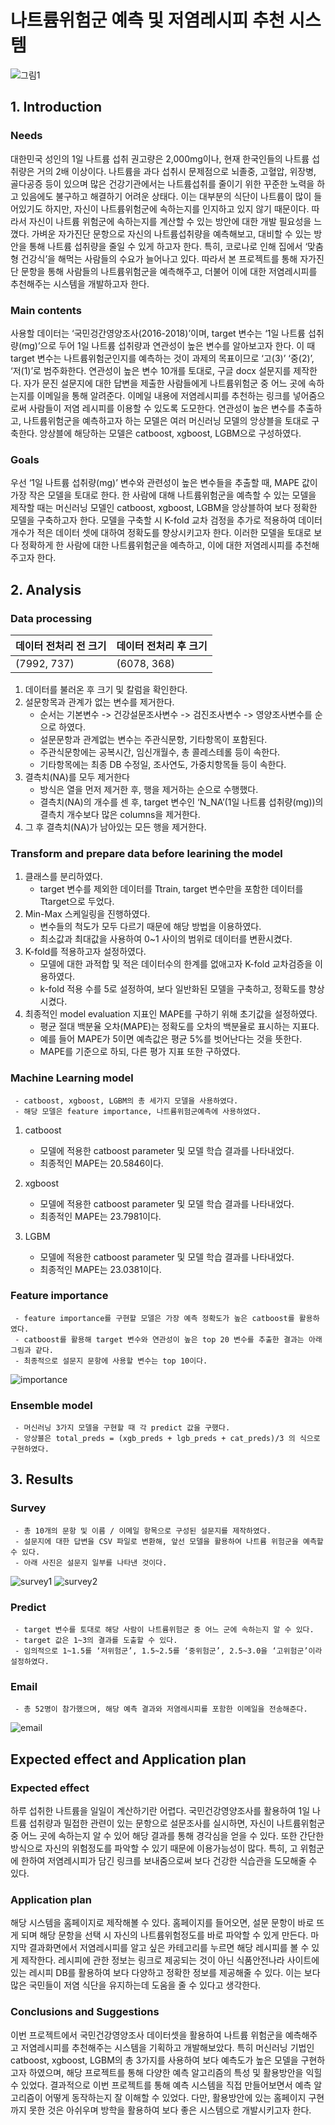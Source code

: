 # 나트륨위험군 예측 및 저염레시피 추천 시스템
![그림1](https://user-images.githubusercontent.com/60904652/102586544-afa44e00-414d-11eb-94ad-9cb354ab0370.png)
## 1. Introduction
### Needs
  대한민국 성인의 1일 나트륨 섭취 권고량은 2,000mg이나, 현재 한국인들의 나트륨 섭취량은 거의 2배 이상이다. 나트륨을 과다 섭취시 문제점으로 뇌졸중, 고혈압, 위장병, 골다공증 등이 있으며 많은 건강기관에서는 나트륨섭취를 줄이기 위한 꾸준한 노력을 하고 있음에도 불구하고 해결하기 어려운 상태다. 이는 대부분의 식단이 나트륨이 많이 들어있기도 하지만, 자신이 나트륨위험군에 속하는지를 인지하고 있지 않기 때문이다. 따라서 자신이 나트륨 위험군에 속하는지를 계산할 수 있는 방안에 대한 개발 필요성을 느꼈다. 가벼운 자가진단 문항으로 자신의 나트륨섭취량을 예측해보고, 대비할 수 있는 방안을 통해 나트륨 섭취량을 줄일 수 있게 하고자 한다. 특히, 코로나로 인해 집에서 ‘맞춤형 건강식’을 해먹는 사람들의 수요가 늘어나고 있다. 따라서 본 프로젝트를 통해 자가진단 문항을 통해 사람들의 나트륨위험군을 예측해주고, 더불어 이에 대한 저염레시피를 추천해주는 시스템을 개발하고자 한다.
  
### Main contents
  사용할 데이터는 ‘국민겅간영양조사(2016-2018)’이며, target 변수는 ‘1일 나트륨 섭취량(mg)’으로 두어 1일 나트륨 섭취량과 연관성이 높은 변수를 알아보고자 한다. 이 때 target 변수는 나트륨위험군인지를 예측하는 것이 과제의 목표이므로 ‘고(3)’ ‘중(2)’, ‘저(1)’로 범주화한다. 연관성이 높은 변수 10개를 토대로, 구글 docx 설문지를 제작한다. 자가 문진 설문지에 대한 답변을 제출한 사람들에게 나트륨위험군 중 어느 곳에 속하는지를 이메일을 통해 알려준다. 이메일 내용에 저염레시피를 추천하는 링크를 넣어줌으로써 사람들이 저염 레시피를 이용할 수 있도록 도모한다.
  연관성이 높은 변수를 추출하고, 나트륨위험군을 예측하고자 하는 모델은 여러 머신러닝 모델의 앙상블을 토대로 구축한다. 앙상블에 해당하는 모델은 catboost, xgboost, LGBM으로 구성하였다.
  
### Goals
 우선 ‘1일 나트륨 섭취량(mg)’ 변수와 관련성이 높은 변수들을 추출할 때, MAPE 값이 가장 작은 모델을 토대로 한다. 한 사람에 대해 나트륨위험군을 예측할 수 있는 모델을 제작할 때는 머신러닝 모델인 catboost, xgboost, LGBM을 앙상블하여 보다 정확한 모델을 구축하고자 한다. 모델을 구축할 시 K-fold 교차 검정을 추가로 적용하여 데이터 개수가 적은 데이터 셋에 대하여 정확도를 향상시키고자 한다. 이러한 모델을 토대로 보다 정확하게 한 사람에 대한 나트륨위험군을 예측하고, 이에 대한 저염레시피를 추천해주고자 한다.
 
 ## 2. Analysis
 ### Data processing
|데이터 전처리 전 크기|데이터 전처리 후 크기|
|------|---|
|(7992, 737)|(6078, 368)|
 1. 데이터를 불러온 후 크기 및 칼럼을 확인한다.
2. 설문항목과 관계가 없는 변수를 제거한다.
     - 순서는 기본변수 -> 건강설문조사변수 -> 검진조사변수 -> 영양조사변수를 순으로 하였다.
     - 설문문항과 관계없는 변수는 주관식문항, 기타항목이 포함된다.
     - 주관식문항에는 공복시간, 임신개월수, 총 콜레스테롤 등이 속한다.
     - 기타항목에는 최종 DB 수정일, 조사연도, 가중치항목들 등이 속한다.
3. 결측치(NA)를 모두 제거한다
     - 방식은 열을 먼저 제거한 후, 행을 제거하는 순으로 수행했다.
     - 결측치(NA)의 개수를 센 후, target 변수인 ‘N_NA’(1일 나트륨 섭취량(mg))의 결측치 개수보다 많은 
       columns을 제거한다.
4. 그 후 결측치(NA)가 남아있는 모든 행을 제거한다.

### Transform and prepare data before learining the model
  1. 클래스를 분리하였다.
     - target 변수를 제외한 데이터를 Ttrain, target 변수만을 포함한 데이터를 Ttarget으로 두었다.
  2. Min-Max 스케일링을 진행하였다.
     - 변수들의 척도가 모두 다르기 때문에 해당 방법을 이용하였다.
     - 최소값과 최대값을 사용하여 0~1 사이의 범위로 데이터를 변환시켰다.
  3. K-fold를 적용하고자 설정하였다.
     - 모델에 대한 과적합 및 적은 데이터수의 한계를 없애고자 K-fold 교차검증을 이용하였다.
     - k-fold 적용 수를 5로 설정하여, 보다 일반화된 모델을 구축하고, 정확도를 향상시켰다.
  4. 최종적인 model evaluation 지표인 MAPE를 구하기 위해 초기값을 설정하였다.
     - 평균 절대 백분율 오차(MAPE)는 정확도를 오차의 백분율로 표시하는 지표다.
     - 예를 들어 MAPE가 5이면 예측값은 평균 5%를 벗어난다는 것을 뜻한다.
     - MAPE를 기준으로 하되, 다른 평가 지표 또한 구하였다.
     
### Machine Learning model
     - catboost, xgboost, LGBM의 총 세가지 모델을 사용하였다.
     - 해당 모델은 feature importance, 나트륨위험군예측에 사용하였다.
1. catboost
     - 모델에 적용한 catboost parameter 및 모델 학습 결과를 나타내었다.
     - 최종적인 MAPE는 20.5846이다.
     
2. xgboost
     - 모델에 적용한 catboost parameter 및 모델 학습 결과를 나타내었다.
     - 최종적인 MAPE는 23.7981이다.
3. LGBM 
     - 모델에 적용한 catboost parameter 및 모델 학습 결과를 나타내었다.
     - 최종적인 MAPE는 23.0381이다.

### Feature importance
     - feature importance를 구현할 모델은 가장 예측 정확도가 높은 catboost를 활용하였다.
     - catboost를 활용해 target 변수와 연관성이 높은 top 20 변수를 추출한 결과는 아래 그림과 같다.
     - 최종적으로 설문지 문항에 사용할 변수는 top 10이다.

![importance](https://user-images.githubusercontent.com/60904652/102587434-2a219d80-414f-11eb-9e90-27290d75dec3.png)
     
### Ensemble model
     - 머신러닝 3가지 모델을 구현할 때 각 predict 값을 구했다.
     - 앙상블은 total_preds = (xgb_preds + lgb_preds + cat_preds)/3 의 식으로 구현하였다.
     
## 3. Results
### Survey
     - 총 10개의 문항 및 이름 / 이메일 항목으로 구성된 설문지를 제작하였다.
     - 설문지에 대한 답변을 CSV 파일로 변환해, 앞선 모델을 활용하여 나트륨 위험군을 예측할 수 있다.
     - 아래 사진은 설문지 일부를 나타낸 것이다.
     
![survey1](https://user-images.githubusercontent.com/60904652/102587426-27bf4380-414f-11eb-8320-f18e219df271.png)
![survey2](https://user-images.githubusercontent.com/60904652/102587430-28f07080-414f-11eb-8e6a-e86c7aab293f.png)
     
### Predict
     - target 변수를 토대로 해당 사람이 나트륨위험군 중 어느 군에 속하는지 알 수 있다.
     - target 값은 1~3의 결과를 도출할 수 있다.
     - 임의적으로 1~1.5를 ‘저위험군’, 1.5~2.5를 ‘중위험군’, 2.5~3.0을 ‘고위험군’이라 설정하였다.
     
### Email
     - 총 52명이 참가했으며, 해당 예측 결과와 저염레시피를 포함한 이메일을 전송해준다.
     
![email](https://user-images.githubusercontent.com/60904652/102587419-24c45300-414f-11eb-907c-35474a9f456a.png)
     
## Expected effect and Application plan
### Expected effect
  하루 섭취한 나트륨을 일일이 계산하기란 어렵다. 국민건강영양조사를 활용하여 1일 나트륨 섭취량과 밀접한 관련이 있는 문항으로 설문조사를 실시하면, 자신이 나트륨위험군 중 어느 곳에 속하는지 알 수 있어 해당 결과를 통해 경각심을 얻을 수 있다. 또한 간단한 방식으로 자신의 위험정도를 파악할 수 있기 때문에 이용가능성이 많다. 특히, 고 위험군에 한하여 저염레시피가 담긴 링크를 보내줌으로써 보다 건강한 식습관을 도모해줄 수 있다.
  
### Application plan
  해당 시스템을 홈페이지로 제작해볼 수 있다. 홈페이지를 들어오면, 설문 문항이 바로 뜨게 되며 해당 문항을 선택 시 자신의 나트륨위험정도를 바로 파악할 수 있게 만든다. 마지막 결과화면에서 저염레시피를 알고 싶은 카테고리를 누르면 해당 레시피를 볼 수 있게 제작한다. 레시피에 관한 정보는 링크로 제공되는 것이 아닌 식품안전나라 사이트에 있는 레시피 DB를 활용하여 보다 다양하고 정확한 정보를 제공해줄 수 있다. 이는 보다 많은 국민들이 저염 식단을 유지하는데 도움을 줄 수 있다고 생각한다.
  
### Conclusions and Suggestions
  이번 프로젝트에서 국민건강영양조사 데이터셋을 활용하여 나트륨 위험군을 예측해주고 저염레시피를 추천해주는 시스템을 기획하고 개발해보았다. 특히 머신러닝 기법인 catboost, xgboost, LGBM의 총 3가지를 사용하여 보다 예측도가 높은 모델을 구현하고자 하였으며, 해당 프로젝트를 통해 다양한 예측 알고리즘의 특성 및 활용방안을 익힐 수 있었다.
  결과적으로 이번 프로젝트를 통해 예측 시스템을 직접 만들어보면서 예측 알고리즘이 어떻게 동작하는지 잘 이해할 수 있었다. 다만, 활용방안에 있는 홈페이지 구현까지 못한 것은 아쉬우며 방학을 활용하여 보다 좋은 시스템으로 개발시키고자 한다.
